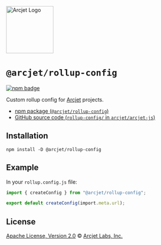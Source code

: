 <a href="https://arcjet.com" target="_arcjet-home">
  <picture>
    <source media="(prefers-color-scheme: dark)" srcset="https://arcjet.com/logo/arcjet-dark-lockup-voyage-horizontal.svg">
    <img src="https://arcjet.com/logo/arcjet-light-lockup-voyage-horizontal.svg" alt="Arcjet Logo" height="128" width="auto">
  </picture>
</a>

# `@arcjet/rollup-config`

<p>
  <a href="https://www.npmjs.com/package/@arcjet/rollup-config">
    <picture>
      <source media="(prefers-color-scheme: dark)" srcset="https://img.shields.io/npm/v/%40arcjet%2Frollup-config?style=flat-square&label=%E2%9C%A6Aj&labelColor=000000&color=5C5866">
      <img alt="npm badge" src="https://img.shields.io/npm/v/%40arcjet%2Frollup-config?style=flat-square&label=%E2%9C%A6Aj&labelColor=ECE6F0&color=ECE6F0">
    </picture>
  </a>
</p>

Custom rollup config for [Arcjet][arcjet] projects.

- [npm package (`@arcjet/rollup-config`)](https://www.npmjs.com/package/@arcjet/rollup-config)
- [GitHub source code (`rollup-config/` in `arcjet/arcjet-js`)](https://github.com/arcjet/arcjet-js/tree/main/rollup-config)

## Installation

```shell
npm install -D @arcjet/rollup-config
```

## Example

In your `rollup.config.js` file:

```ts
import { createConfig } from "@arcjet/rollup-config";

export default createConfig(import.meta.url);
```

## License

[Apache License, Version 2.0][apache-license] © [Arcjet Labs, Inc.][arcjet]

[apache-license]: http://www.apache.org/licenses/LICENSE-2.0
[arcjet]: https://arcjet.com
